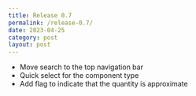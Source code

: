 ```yaml
---
title: Release 0.7
permalink: /release-0.7/
date: 2023-04-25
category: post
layout: post
---
```


- Move search to the top navigation bar
- Quick select for the component type
- Add flag to indicate that the quantity is approximate


